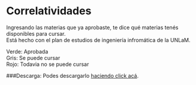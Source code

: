 # Correlatividades
Ingresando las materias que ya aprobaste, te dice qué materias tenés disponibles para cursar. <br/>
Está hecho con el plan de estudios de ingeniería infromática de la UNLaM.

Verde: Aprobada <br/> 
Gris: Se puede cursar <br/> 
Rojo: Todavia no se puede cursar <br/> 

###Descarga:
Podes descargarlo [haciendo click acá](https://github.com/Diegomastro/materias-correlatividades/releases/download/v1.0/correlatividades.exe).


